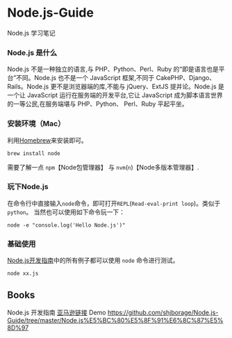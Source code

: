 # Node.js-Guide
Node.js 学习笔记

### Node.js 是什么
Node.js 不是一种独立的语言,与 PHP、Python、Perl、Ruby 的“即是语言也是平台”不同。Node.js 也不是一个 JavaScript 框架,不同于 CakePHP、Django、Rails。Node.js 更不是浏览器端的库,不能与 jQuery、ExtJS  提并论。Node.js 是一个让 JavaScript 运行在服务端的开发平台,它让 JavaScript 成为脚本语言世界的一等公民,在服务端堪与 PHP、Python、 Perl、Ruby 平起平坐。

### 安装环境（Mac）
利用[Homebrew]()来安装即可。
```
brew install node
```
需要了解一点 `npm`【Node包管理器】 与 `nvm`(`n`)【Node多版本管理器】.

### 玩下Node.js
在命令行中直接输入`node`命令，即可打开`REPL`(`Read-eval-print loop`)。类似于 `python`。
当然也可以使用如下命令玩一下：
```
node -e "console.log('Hello Node.js')"
```

### 基础使用
[Node.js开发指南]()中的所有例子都可以使用 `node` 命令进行测试。   
```
node xx.js
```

## Books  
Node.js 开发指南 [亚马逊链接](http://www.amazon.cn/Node-%E9%83%AD%E5%AE%B6%E5%AE%9D/dp/B00ALPRM3W/ref=sr_1_14?ie=UTF8&qid=1456324247&sr=8-14&keywords=node.js)
Demo <https://github.com/shjborage/Node.js-Guide/tree/master/Node.js%E5%BC%80%E5%8F%91%E6%8C%87%E5%8D%97>

